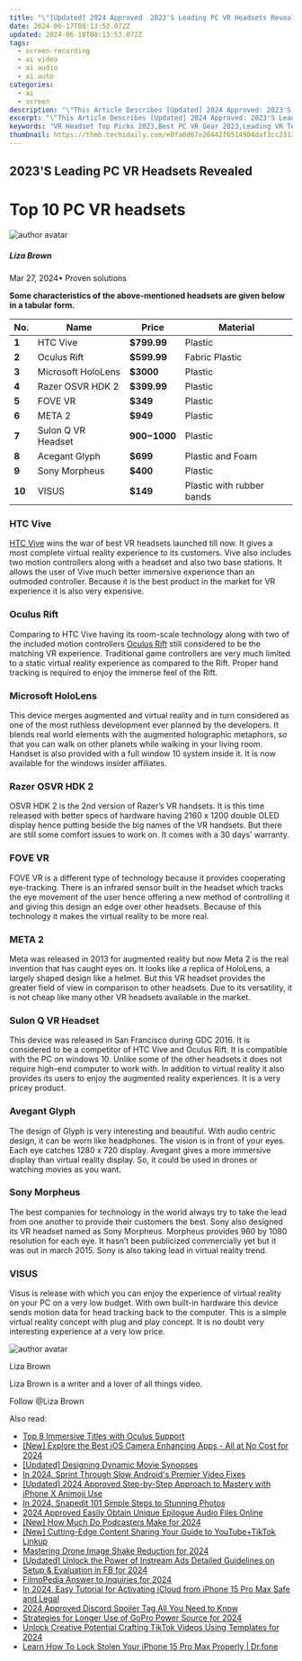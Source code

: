 ```yaml
---
title: "\"[Updated] 2024 Approved  2023'S Leading PC VR Headsets Revealed\""
date: 2024-06-17T08:13:53.072Z
updated: 2024-06-18T08:13:53.072Z
tags: 
  - screen-recording
  - ai video
  - ai audio
  - ai auto
categories: 
  - ai
  - screen
description: "\"This Article Describes [Updated] 2024 Approved: 2023'S Leading PC VR Headsets Revealed\""
excerpt: "\"This Article Describes [Updated] 2024 Approved: 2023'S Leading PC VR Headsets Revealed\""
keywords: "VR Headset Top Picks 2023,Best PC VR Gear 2023,Leading VR Tech 2023,Premium PC VR Systems 2023,Elite VR Headsets 2023,Top PC VR Devices 2023,Innovative VR for PC 2023"
thumbnail: https://thmb.techidaily.com/e0fa0d67e26442f6514904daf3cc23134382c2cc52f88c01d78e6b3f6c28c68c.jpg
---
```


## 2023'S Leading PC VR Headsets Revealed

# Top 10 PC VR headsets

![author avatar](https://lh5.googleusercontent.com/-AIMmjowaFs4/AAAAAAAAAAI/AAAAAAAAABc/Y5UmwDaI7HU/s250-c-k/photo.jpg)

##### Liza Brown

 Mar 27, 2024• Proven solutions

**Some characteristics of the above-mentioned headsets are given below in a tabular form.**

| **No.** | **Name**           | **Price**      | **Material**              |
| ------- | ------------------ | -------------- | ------------------------- |
| **1**   | HTC Vive           | **$799.99**    | Plastic                   |
| **2**   | Oculus Rift        | **$599.99**    | Fabric Plastic            |
| **3**   | Microsoft HoloLens | **$3000**      | Plastic                   |
| **4**   | Razer OSVR HDK 2   | **$399.99**    | Plastic                   |
| **5**   | FOVE VR            | **$349**       | Plastic                   |
| **6**   | META 2             | **$949**       | Plastic                   |
| **7**   | Sulon Q VR Headset | **$900-$1000** | Plastic                   |
| **8**   | Acegant Glyph      | **$699**       | Plastic and Foam          |
| **9**   | Sony Morpheus      | **$400**       | Plastic                   |
| **10**  | VISUS              | **$149**       | Plastic with rubber bands |

### HTC Vive

[HTC Vive](https://tools.techidaily.com/wondershare/filmora/download/) wins the war of best VR headsets launched till now. It gives a most complete virtual reality experience to its customers. Vive also includes two motion controllers along with a headset and also two base stations. It allows the user of Vive much better immersive experience than an outmoded controller. Because it is the best product in the market for VR experience it is also very expensive.

### Oculus Rift

Comparing to HTC Vive having its room-scale technology along with two of the included motion controllers [Oculus Rift](https://tools.techidaily.com/wondershare/filmora/download/) still considered to be the matching VR experience. Traditional game controllers are very much limited to a static virtual reality experience as compared to the Rift. Proper hand tracking is required to enjoy the immerse feel of the Rift.

### Microsoft HoloLens

This device merges augmented and virtual reality and in turn considered as one of the most ruthless development ever planned by the developers. It blends real world elements with the augmented holographic metaphors, so that you can walk on other planets while walking in your living room. Handset is also provided with a full window 10 system inside it. It is now available for the windows insider affiliates.

### Razer OSVR HDK 2

OSVR HDK 2 is the 2nd version of Razer’s VR handsets. It is this time released with better specs of hardware having 2160 x 1200 double OLED display hence putting beside the big names of the VR handsets. But there are still some comfort issues to work on. It comes with a 30 days’ warranty.

### FOVE VR

FOVE VR is a different type of technology because it provides cooperating eye-tracking. There is an infrared sensor built in the headset which tracks the eye movement of the user hence offering a new method of controlling it and giving this design an edge over other headsets. Because of this technology it makes the virtual reality to be more real.

### META 2

Meta was released in 2013 for augmented reality but now Meta 2 is the real invention that has caught eyes on. It looks like a replica of HoloLens, a largely shaped design like a helmet. But this VR headset provides the greater field of view in comparison to other headsets. Due to its versatility, it is not cheap like many other VR headsets available in the market.

### Sulon Q VR Headset

This device was released in San Francisco during GDC 2016\. It is considered to be a competitor of HTC Vive and Oculus Rift. It is compatible with the PC on windows 10\. Unlike some of the other headsets it does not require high-end computer to work with. In addition to virtual reality it also provides its users to enjoy the augmented reality experiences. It is a very pricey product.

### Avegant Glyph

The design of Glyph is very interesting and beautiful. With audio centric design, it can be worn like headphones. The vision is in front of your eyes. Each eye catches 1280 x 720 display. Avegant gives a more immersive display than virtual reality display. So, it could be used in drones or watching movies as you want.

### Sony Morpheus

The best companies for technology in the world always try to take the lead from one another to provide their customers the best. Sony also designed its VR headset named as Sony Morpheus. Morpheus provides 960 by 1080 resolution for each eye. It hasn’t been publicized commercially yet but it was out in march 2015\. Sony is also taking lead in virtual reality trend.

### VISUS

Visus is release with which you can enjoy the experience of virtual reality on your PC on a very low budget. With own built-in hardware this device sends motion data for head tracking back to the computer. This is a simple virtual reality concept with plug and play concept. It is no doubt very interesting experience at a very low price.

![author avatar](https://lh5.googleusercontent.com/-AIMmjowaFs4/AAAAAAAAAAI/AAAAAAAAABc/Y5UmwDaI7HU/s250-c-k/photo.jpg)

Liza Brown

Liza Brown is a writer and a lover of all things video.

Follow @Liza Brown


<ins class="adsbygoogle"
     style="display:block"
     data-ad-format="autorelaxed"
     data-ad-client="ca-pub-7571918770474297"
     data-ad-slot="1223367746"></ins>



<ins class="adsbygoogle"
     style="display:block"
     data-ad-client="ca-pub-7571918770474297"
     data-ad-slot="8358498916"
     data-ad-format="auto"
     data-full-width-responsive="true"></ins>


<span class="atpl-alsoreadstyle">Also read:</span>
<div><ul>
<li><a href="https://fox-access.techidaily.com/top-8-immersive-titles-with-oculus-support/"><u>Top 8 Immersive Titles with Oculus Support</u></a></li>
<li><a href="https://fox-access.techidaily.com/new-explore-the-best-ios-camera-enhancing-apps-all-at-no-cost-for-2024/"><u>[New] Explore the Best iOS Camera Enhancing Apps - All at No Cost for 2024</u></a></li>
<li><a href="https://fox-access.techidaily.com/updated-designing-dynamic-movie-synopses/"><u>[Updated] Designing Dynamic Movie Synopses</u></a></li>
<li><a href="https://fox-access.techidaily.com/in-2024-sprint-through-slow-androids-premier-video-fixes/"><u>In 2024, Sprint Through Slow  Android's Premier Video Fixes</u></a></li>
<li><a href="https://fox-access.techidaily.com/updated-2024-approved-step-by-step-approach-to-mastery-with-iphone-x-animoji-use/"><u>[Updated] 2024 Approved  Step-by-Step Approach to Mastery with iPhone X Animoji Use</u></a></li>
<li><a href="https://fox-access.techidaily.com/in-2024-snapedit-101-simple-steps-to-stunning-photos/"><u>In 2024, Snapedit 101  Simple Steps to Stunning Photos</u></a></li>
<li><a href="https://fox-access.techidaily.com/2024-approved-easily-obtain-unique-epilogue-audio-files-online/"><u>2024 Approved  Easily Obtain Unique Epilogue Audio Files Online</u></a></li>
<li><a href="https://fox-access.techidaily.com/new-how-much-do-podcasters-make-for-2024/"><u>[New] How Much Do Podcasters Make for 2024</u></a></li>
<li><a href="https://youtube-video-recordings.techidaily.com/new-cutting-edge-content-sharing-your-guide-to-youtubeplustiktok-linkup/"><u>[New] Cutting-Edge Content Sharing  Your Guide to YouTube+TikTok Linkup</u></a></li>
<li><a href="https://extra-skills.techidaily.com/mastering-drone-image-shake-reduction-for-2024/"><u>Mastering Drone Image Shake Reduction for 2024</u></a></li>
<li><a href="https://facebook-video-content.techidaily.com/updated-unlock-the-power-of-instream-ads-detailed-guidelines-on-setup-and-evaluation-in-fb-for-2024/"><u>[Updated] Unlock the Power of Instream Ads  Detailed Guidelines on Setup & Evaluation in FB for 2024</u></a></li>
<li><a href="https://some-knowledge.techidaily.com/filmopedia-answer-to-inquiries-for-2024/"><u>FilmoPedia  Answer to Inquiries for 2024</u></a></li>
<li><a href="https://activate-lock.techidaily.com/in-2024-easy-tutorial-for-activating-icloud-from-iphone-15-pro-max-safe-and-legal-by-drfone-ios/"><u>In 2024, Easy Tutorial for Activating iCloud from iPhone 15 Pro Max Safe and Legal</u></a></li>
<li><a href="https://discord-videos.techidaily.com/2024-approved-discord-spoiler-tag-all-you-need-to-know/"><u>2024 Approved  Discord Spoiler Tag  All You Need to Know</u></a></li>
<li><a href="https://some-guidance.techidaily.com/strategies-for-longer-use-of-gopro-power-source-for-2024/"><u>Strategies for Longer Use of GoPro Power Source for 2024</u></a></li>
<li><a href="https://tiktok-clips.techidaily.com/unlock-creative-potential-crafting-tiktok-videos-using-templates-for-2024/"><u>Unlock Creative Potential  Crafting TikTok Videos Using Templates for 2024</u></a></li>
<li><a href="https://iphone-unlock.techidaily.com/learn-how-to-lock-stolen-your-iphone-15-pro-max-properly-drfone-by-drfone-ios/"><u>Learn How To Lock Stolen Your iPhone 15 Pro Max Properly | Dr.fone</u></a></li>
</ul></div>
